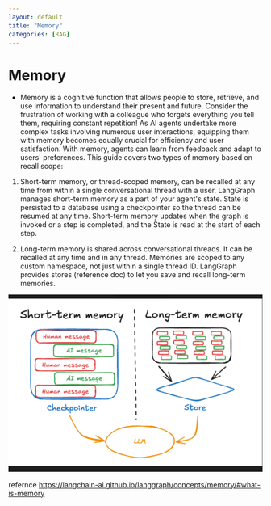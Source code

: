 ```yaml
---
layout: default
title: "Memory"
categories: [RAG]
---
```

# Memory
- Memory is a cognitive function that allows people to store, retrieve, and use information to understand their present and future. Consider the frustration of working with a colleague who forgets everything you tell them, requiring constant repetition! As AI agents undertake more complex tasks involving numerous user interactions, equipping them with memory becomes equally crucial for efficiency and user satisfaction. With memory, agents can learn from feedback and adapt to users' preferences. This guide covers two types of memory based on recall scope:

1. Short-term memory, or thread-scoped memory, can be recalled at any time from within a single conversational thread with a user. LangGraph manages short-term memory as a part of your agent's state. State is persisted to a database using a checkpointer so the thread can be resumed at any time. Short-term memory updates when the graph is invoked or a step is completed, and the State is read at the start of each step.

2. Long-term memory is shared across conversational threads. It can be recalled at any time and in any thread. Memories are scoped to any custom namespace, not just within a single thread ID. LangGraph provides stores (reference doc) to let you save and recall long-term memories.

![alt text](images/image-7.png)

refernce
https://langchain-ai.github.io/langgraph/concepts/memory/#what-is-memory